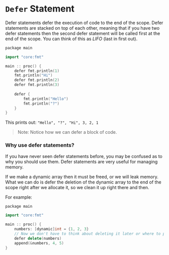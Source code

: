 # `Defer` Statement

Defer statements defer the execution of code to the end of the scope.
Defer statements are stacked on top of each other, meaning that if you have two defer statements then the second defer statement will be called first at the end of the scope.
You can think of this as *LIFO* (last in first out).

```cpp
package main

import "core:fmt"

main :: proc() {
    defer fmt.println(1)
    fmt.println("Hi")
    defer fmt.println(2)
    defer fmt.println(3)
    
    defer {
        fmt.println("Hello")
        fmt.println("?")
    }
}
```

This prints out: 
``
"Hello", "?", "Hi", 3, 2, 1
``

> Note: Notice how we can defer a block of code.

### Why use defer statements?
If you have never seen defer statements before, you may be confused as to why you should use them.
Defer statements are very useful for managing memory.

If we make a dynamic array then it must be freed, or we will leak memory. 
What we can do is defer the deletion of the dynamic array to the end of the scope right after we allocate it, so we clean it up right there and then.

For example:
```cpp
package main

import "core:fmt"

main :: proc() {
    numbers: [dynamic]int = {1, 2, 3}
    // Now we don't have to think about deleting it later or where to put it. Clean it up right there.
    defer delete(numbers)
    append(&numbers, 4, 5)
}
```
